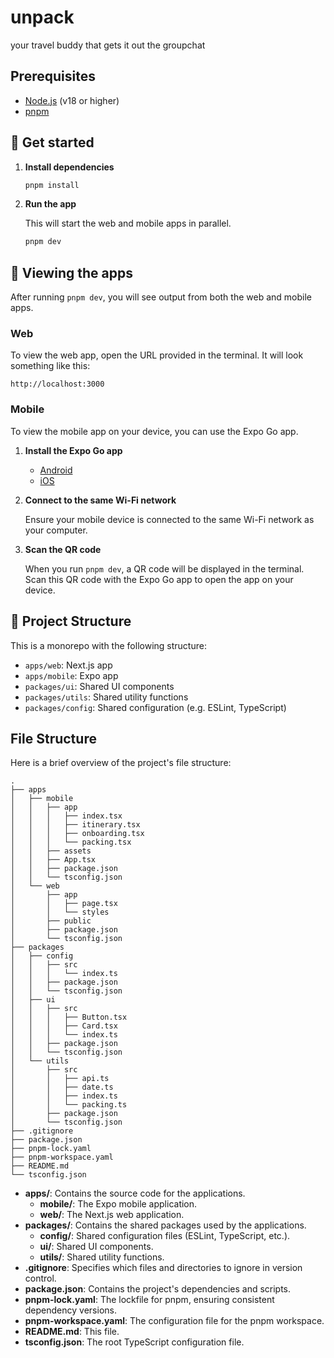 # unpack

your travel buddy that gets it out the groupchat

## Prerequisites

- [Node.js](https://nodejs.org/en/) (v18 or higher)
- [pnpm](https://pnpm.io/)

## 🚀 Get started

1. **Install dependencies**

   ```bash
   pnpm install
   ```

2. **Run the app**

   This will start the web and mobile apps in parallel.

   ```bash
   pnpm dev
   ```

## 👀 Viewing the apps

After running `pnpm dev`, you will see output from both the web and mobile apps.

### Web

To view the web app, open the URL provided in the terminal. It will look something like this:

```
http://localhost:3000
```

### Mobile

To view the mobile app on your device, you can use the Expo Go app.

1. **Install the Expo Go app**

   - [Android](https://play.google.com/store/apps/details?id=host.exp.exponent)
   - [iOS](https://apps.apple.com/us/app/expo-go/id982107779)

2. **Connect to the same Wi-Fi network**

   Ensure your mobile device is connected to the same Wi-Fi network as your computer.

3. **Scan the QR code**

   When you run `pnpm dev`, a QR code will be displayed in the terminal. Scan this QR code with the Expo Go app to open the app on your device.

## 📂 Project Structure

This is a monorepo with the following structure:

- `apps/web`: Next.js app
- `apps/mobile`: Expo app
- `packages/ui`: Shared UI components
- `packages/utils`: Shared utility functions
- `packages/config`: Shared configuration (e.g. ESLint, TypeScript)

## File Structure

Here is a brief overview of the project's file structure:

```
.
├── apps
│   ├── mobile
│   │   ├── app
│   │   │   ├── index.tsx
│   │   │   ├── itinerary.tsx
│   │   │   ├── onboarding.tsx
│   │   │   └── packing.tsx
│   │   ├── assets
│   │   ├── App.tsx
│   │   ├── package.json
│   │   └── tsconfig.json
│   └── web
│       ├── app
│       │   ├── page.tsx
│       │   └── styles
│       ├── public
│       ├── package.json
│       └── tsconfig.json
├── packages
│   ├── config
│   │   ├── src
│   │   │   └── index.ts
│   │   ├── package.json
│   │   └── tsconfig.json
│   ├── ui
│   │   ├── src
│   │   │   ├── Button.tsx
│   │   │   ├── Card.tsx
│   │   │   └── index.ts
│   │   ├── package.json
│   │   └── tsconfig.json
│   └── utils
│       ├── src
│       │   ├── api.ts
│       │   ├── date.ts
│       │   ├── index.ts
│       │   └── packing.ts
│       ├── package.json
│       └── tsconfig.json
├── .gitignore
├── package.json
├── pnpm-lock.yaml
├── pnpm-workspace.yaml
├── README.md
└── tsconfig.json
```

- **apps/**: Contains the source code for the applications.
  - **mobile/**: The Expo mobile application.
  - **web/**: The Next.js web application.
- **packages/**: Contains the shared packages used by the applications.
  - **config/**: Shared configuration files (ESLint, TypeScript, etc.).
  - **ui/**: Shared UI components.
  - **utils/**: Shared utility functions.
- **.gitignore**: Specifies which files and directories to ignore in version control.
- **package.json**: Contains the project's dependencies and scripts.
- **pnpm-lock.yaml**: The lockfile for pnpm, ensuring consistent dependency versions.
- **pnpm-workspace.yaml**: The configuration file for the pnpm workspace.
- **README.md**: This file.
- **tsconfig.json**: The root TypeScript configuration file.